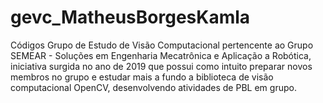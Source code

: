 # gevc_MatheusBorgesKamla
Códigos Grupo de Estudo de Visão Computacional pertencente ao Grupo SEMEAR - Soluções em Engenharia Mecatrônica e Aplicação a Robótica, iniciativa surgida no ano de 2019 que possui como intuito preparar novos membros no grupo e estudar mais a fundo a biblioteca de visão computacional OpenCV, desenvolvendo atividades de PBL em grupo.
